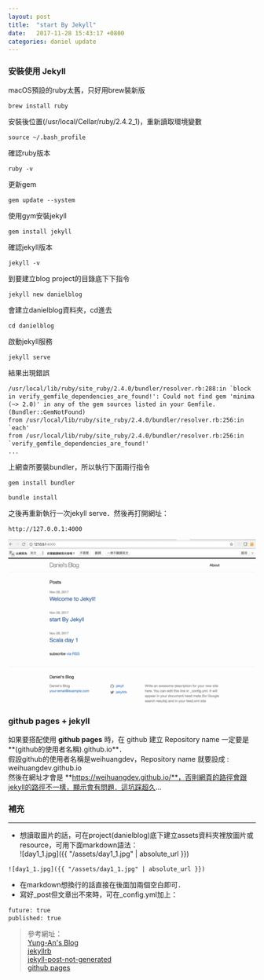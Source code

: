 ```yaml
---
layout: post
title:  "start By Jekyll"
date:   2017-11-28 15:43:17 +0800
categories: daniel update
---
```

### 安裝使用 Jekyll

macOS預設的ruby太舊，只好用brew裝新版
```
brew install ruby
```
安裝後位置(/usr/local/Cellar/ruby/2.4.2_1)，重新讀取環境變數
```
source ~/.bash_profile
```
確認ruby版本
```
ruby -v
```
更新gem
```
gem update --system
```
使用gym安裝jekyll
```
gem install jekyll
```
確認jekyll版本
```
jekyll -v
```
到要建立blog project的目錄底下下指令
```
jekyll new danielblog
```
會建立danielblog資料夾，cd進去
```
cd danielblog
```
啟動jekyll服務
```
jekyll serve
```
結果出現錯誤
```
/usr/local/lib/ruby/site_ruby/2.4.0/bundler/resolver.rb:288:in `block in verify_gemfile_dependencies_are_found!': Could not find gem 'minima (~> 2.0)' in any of the gem sources listed in your Gemfile. (Bundler::GemNotFound)
from /usr/local/lib/ruby/site_ruby/2.4.0/bundler/resolver.rb:256:in `each'
from /usr/local/lib/ruby/site_ruby/2.4.0/bundler/resolver.rb:256:in `verify_gemfile_dependencies_are_found!'
...
```
上網查所要裝bundler，所以執行下面兩行指令
```
gem install bundler
```
```
bundle install
```
之後再重新執行一次jekyll serve．然後再打開網址：
```
http://127.0.0.1:4000
```

![startByJekyll_1.jpg](/assets/startByJekyll_1.jpg)

### github pages + jekyll
如果要搭配使用 **github pages** 時，在 github 建立 Repository name 一定要是**(github的使用者名稱).github.io**．  
假設github的使用者名稱是weihuangdev，Repository name 就要設成 : weihuangdev.github.io  
然後在網址才會是 **https://weihuangdev.github.io/**，否則網頁的路徑會跟jekyll的路徑不一樣，顯示會有問題．這坑踩超久...


### 補充
- - -
* 想讀取圖片的話，可在project(danielblog)底下建立assets資料夾裡放圖片或resource，可用下面markdown語法：  
  !\[day1_1.jpg\]\(\{\{ "/assets/day1_1.jpg" | absolute_url \}\}\)
```
![day1_1.jpg]({{ "/assets/day1_1.jpg" | absolute_url }})
```
* 在markdown想換行的話直接在後面加兩個空白即可．
* 寫好_post但文章出不來時，可在_config.yml加上：

```
future: true
published: true
```

> 參考網址：  
> [Yung-An's Blog](https://mathsigit.github.io/blog_page/2017/11/07/githubpage-with-jekyll/)  
> [jekyllrb](https://jekyllrb.com/docs/posts/)  
> [jekyll-post-not-generated](https://stackoverflow.com/questions/30625044/jekyll-post-not-generated)  
> [github pages](https://pages.github.com/)

